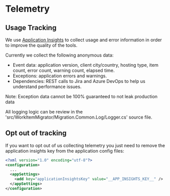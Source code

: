 # Telemetry

## Usage Tracking

We use [Application Insights](https://azure.microsoft.com/en-us/services/monitor/) to collect usage and error information in order to improve the quality of the tools.

Currently we collect the following anonymous data:

* Event data: application version, client city/country, hosting type, item count, error count, warning count, elapsed time.
* Exceptions: application errors and warnings.
* Dependencies: REST calls to Jira and Azure DevOps to help us understand performance issues.

Note: Exception data cannot be 100% guaranteed to not leak production data

All logging logic can be review in the 'src/WorkItemMigrator/Migration.Common.Log/Logger.cs' source file.

## Opt out of tracking

If you want to opt out of us collecting telemetry you just need to remove the application insights key from the application config files:

```xml
<?xml version="1.0" encoding="utf-8"?>
<configuration>
  ...
  <appSettings>
    <add key="applicationInsightsKey" value="__APP_INSIGHTS_KEY__" /> 
  </appSettings>
</configuration>
```
